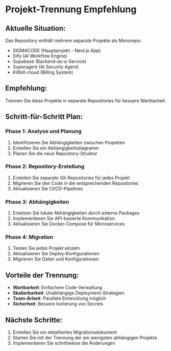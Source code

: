 # Projekt-Trennung Empfehlung

## Aktuelle Situation:

Das Repository enthält mehrere separate Projekte als Monorepo:

- SIGMACODE (Hauptprojekt - Next.js App)
- Dify (AI Workflow Engine)
- Supabase (Backend-as-a-Service)
- Superagent (AI Security Agent)
- Killbill-cloud (Billing System)

## Empfehlung:

Trennen Sie diese Projekte in separate Repositories für bessere Wartbarkeit.

## Schritt-für-Schritt Plan:

### Phase 1: Analyse und Planung

1. Identifizieren Sie Abhängigkeiten zwischen Projekten
2. Erstellen Sie ein Abhängigkeitsdiagramm
3. Planen Sie die neue Repository-Struktur

### Phase 2: Repository-Erstellung

1. Erstellen Sie separate Git-Repositories für jedes Projekt
2. Migrieren Sie den Code in die entsprechenden Repositories
3. Aktualisieren Sie CI/CD-Pipelines

### Phase 3: Abhängigkeiten

1. Ersetzen Sie lokale Abhängigkeiten durch externe Packages
2. Implementieren Sie API-basierte Kommunikation
3. Aktualisieren Sie Docker-Compose für Microservices

### Phase 4: Migration

1. Testen Sie jedes Projekt einzeln
2. Aktualisieren Sie Deploy-Konfigurationen
3. Migrieren Sie Daten und Konfigurationen

## Vorteile der Trennung:

- **Wartbarkeit**: Einfachere Code-Verwaltung
- **Skalierbarkeit**: Unabhängige Deployment-Strategien
- **Team-Arbeit**: Parallele Entwicklung möglich
- **Sicherheit**: Bessere Isolierung von Secrets

## Nächste Schritte:

1. Erstellen Sie ein detailliertes Migrationsdokument
2. Starten Sie mit der Trennung der am wenigsten abhängigen Projekte
3. Implementieren Sie schrittweise die Änderungen
